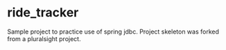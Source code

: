 # ride_tracker
Sample project to practice use of spring jdbc. Project skeleton was forked from a pluralsight project.
